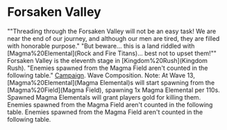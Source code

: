 # Forsaken Valley

 ""Threading through the Forsaken Valley will not be an easy task! We are near the end of our journey, and although our men are tired, they are filled with honorable purpose."
 "But beware... this is a land riddled with [Magma%20Elemental](Rock and Fire Titans)... best not to upset them!""
Forsaken Valley is the eleventh stage in [Kingdom%20Rush](Kingdom Rush).
 "Enemies spawned from the Magma Field aren't counted in the following table."
[Campaign](Campaign).
Wave Composition.
Note: At Wave 13, [Magma%20Elemental](Magma Elemental)s will start spawning from the [Magma%20Field](Magma Field), spawning 1x Magma Elemental per 110s. Spawned Magma Elementals will grant players gold for killing them.
 Enemies spawned from the Magma Field aren't counted in the following table.
 Enemies spawned from the Magma Field aren't counted in the following table.